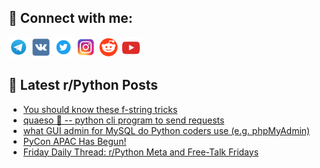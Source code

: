 ## 🔎 Connect with me:
[<img src="https://github.com/bullbesh/bullbesh/blob/main/images/Telegram.png" width="32" height="32" />](https://t.me/bullbesh)
[<img src="https://github.com/bullbesh/bullbesh/blob/main/images/VK.png" width="32" height="32" />](https://vk.com/bullbesh)
[<img src="https://github.com/bullbesh/bullbesh/blob/main/images/Twitter.png" width="32" height="32" />](https://twitter.com/bullbesh1)
[<img src="https://github.com/bullbesh/bullbesh/blob/main/images/Instagram.png" width="32" height="32" />](https://www.instagram.com/bullbesh)
[<img src="https://github.com/bullbesh/bullbesh/blob/main/images/Reddit.png" width="32" height="32" />](https://www.reddit.com/user/bullbesh)
[<img src="https://github.com/bullbesh/bullbesh/blob/main/images/YouTube.png" width="32" height="32" />](https://www.youtube.com/channel/UCtfjRs6uzgq5mfm8S06WTcg)

## 📕 Latest r/Python Posts
<!-- BLOG-POST-LIST:START -->
- [You should know these f-string tricks](https://www.reddit.com/r/Python/comments/17hgu5o/you_should_know_these_fstring_tricks/)
- [quaeso 🐍 -- python cli program to send requests](https://www.reddit.com/r/Python/comments/17hgfcj/quaeso_python_cli_program_to_send_requests/)
- [what GUI admin for MySQL do Python coders use &lpar;e.g. phpMyAdmin&rpar;](https://www.reddit.com/r/Python/comments/17he3rf/what_gui_admin_for_mysql_do_python_coders_use_eg/)
- [PyCon APAC Has Begun!](https://www.reddit.com/r/Python/comments/17hb4g4/pycon_apac_has_begun/)
- [Friday Daily Thread: r/Python Meta and Free-Talk Fridays](https://www.reddit.com/r/Python/comments/17haitb/friday_daily_thread_rpython_meta_and_freetalk/)
<!-- BLOG-POST-LIST:END -->
